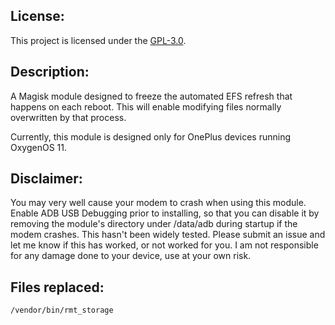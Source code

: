 ## License:
This project is licensed under the [GPL-3.0](https://www.gnu.org/licenses/gpl-3.0.html).

## Description:

A Magisk module designed to freeze the automated EFS refresh that happens on each reboot. This will enable modifying files normally overwritten by that process.

Currently, this module is designed only for OnePlus devices running OxygenOS 11.

## Disclaimer:

You may very well cause your modem to crash when using this module.
Enable ADB USB Debugging prior to installing, so that you can disable it by removing the module's directory under /data/adb during startup if the modem crashes.
This hasn't been widely tested. Please submit an issue and let me know if this has worked, or not worked for you.
I am not responsible for any damage done to your device, use at your own risk.

## Files replaced:
```
/vendor/bin/rmt_storage
```
